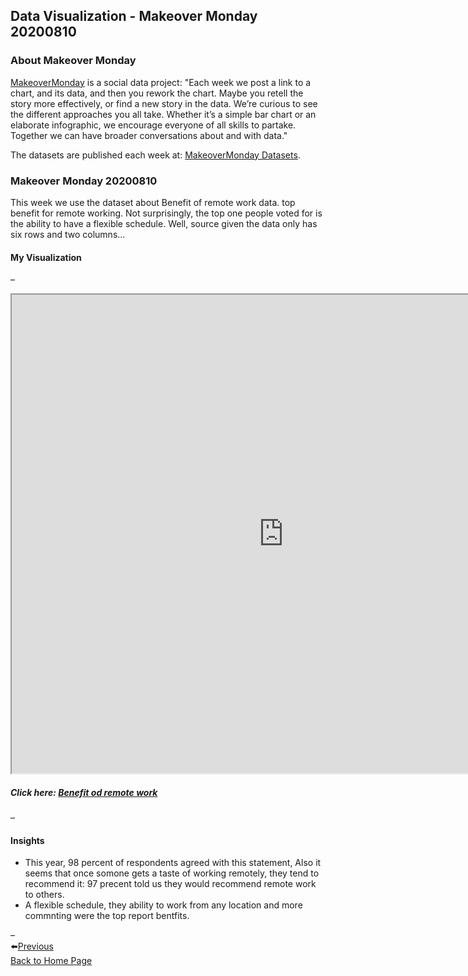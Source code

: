 ## Data Visualization - Makeover Monday 20200810
### About Makeover Monday
[MakeoverMonday](https://www.makeovermonday.co.uk/) is a social data project: "Each week we post a link to a chart, and its data, and then you rework the chart. Maybe you retell the story more effectively, or find a new story in the data. We’re curious to see the different approaches you all take. Whether it’s a simple bar chart or an elaborate infographic, we encourage everyone of all skills to partake. Together we can have broader conversations about and with data."

The datasets are published each week at: [MakeoverMonday Datasets](https://www.makeovermonday.co.uk/data/).

### Makeover Monday 20200810
This week we use the dataset about Benefit of remote work data. 
top benefit for remote working. Not surprisingly, the top one people voted for is the ability to have a flexible schedule. 
Well, source given the data only has six rows and two columns… 

#### My Visualization

– 

<iframe src="https://public.tableau.com/shared/8ZHH9MSDC?:display_count=y&:origin=viz_share_link:showVizHome=no&:embed=true"  width="870" height="766"></iframe>

##### Click here: [Benefit od remote work](https://public.tableau.com/shared/8ZHH9MSDC?:display_count=y&:origin=viz_share_link) 

– 
#### Insights
- This year, 98 percent of respondents agreed with this statement, Also it seems that once somone gets a taste of working remotely, they tend to recommend it: 97 precent told us they would recommend remote work to others.
- A flexible schedule, they ability to work from any location and more commnting were the top report bentfits.  

– 
<br>⬅️[Previous](https://kjhuang-94.github.io/personal-website/projects/data%20viz/MakeOverMonday-20200803) 
<br>[Back to Home Page](https://kjhuang-94.github.io/personal-website/) 


